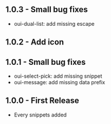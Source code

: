 ## 1.0.3 - Small bug fixes
* oui-dual-list: add missing escape

## 1.0.2 - Add icon

## 1.0.1 - Small bug fixes
* oui-select-pick: add missing snippet
* oui-message: add missing data prefix

## 1.0.0 - First Release
* Every snippets added

